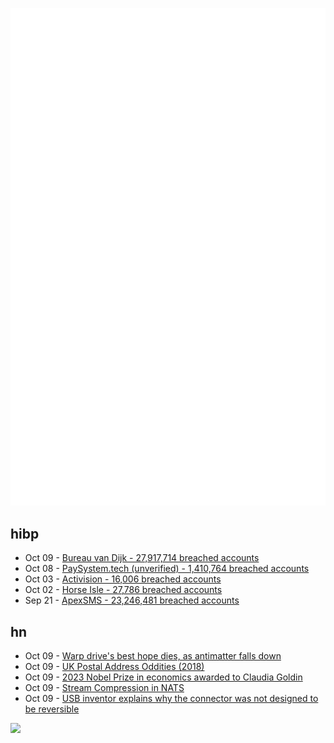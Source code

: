 ![Metrics](https://raw.githubusercontent.com/phixion/phixion/master/metrics.svg)

## hibp

<!--
for https://github.com/phixion/phixion/blob/main/.github/workflows/feeds.yml
-->
<!--START_SECTION:haveibeenpwnd-->
- Oct 09 - [Bureau van Dijk - 27,917,714 breached accounts](https://haveibeenpwned.com/PwnedWebsites#BVD)
- Oct 08 - [PaySystem.tech (unverified) - 1,410,764 breached accounts](https://haveibeenpwned.com/PwnedWebsites#PaySystemTech)
- Oct 03 - [Activision - 16,006 breached accounts](https://haveibeenpwned.com/PwnedWebsites#Activision)
- Oct 02 - [Horse Isle - 27,786 breached accounts](https://haveibeenpwned.com/PwnedWebsites#HorseIsle)
- Sep 21 - [ApexSMS - 23,246,481 breached accounts](https://haveibeenpwned.com/PwnedWebsites#ApexSMS)
<!--END_SECTION:haveibeenpwnd-->

## hn

<!--
for https://github.com/phixion/phixion/blob/main/.github/workflows/feeds.yml
-->
<!--START_SECTION:hn-->
- Oct 09 - [Warp drive's best hope dies, as antimatter falls down](https://bigthink.com/starts-with-a-bang/warp-drives-best-hope-dies/)
- Oct 09 - [UK Postal Address Oddities (2018)](https://paulplowman.com/stuff/uk-address-oddities/)
- Oct 09 - [2023 Nobel Prize in economics awarded to Claudia Goldin](https://www.nobelprize.org/prizes/economic-sciences/2023/press-release/)
- Oct 09 - [Stream Compression in NATS](https://qaze.app/blog/nats-stream-compression/)
- Oct 09 - [USB inventor explains why the connector was not designed to be reversible](https://www.pcgamer.com/usb-inventor-explains-why-the-connector-was-not-designed-to-be-reversible/)
<!--END_SECTION:hn-->

<!--
for https://yhype.me
-->
![](https://hit.yhype.me/github/profile?user_id=13013670)
